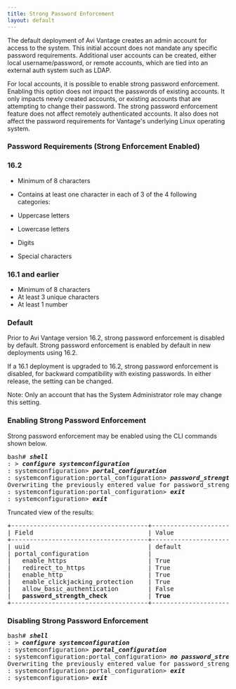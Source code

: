 ```yaml
---
title: Strong Password Enforcement
layout: default
---
```

The default deployment of Avi Vantage creates an admin account for access to the system. This initial account does not mandate any specific password requirements. Additional user accounts can be created, either local username/password, or remote accounts, which are tied into an external auth system such as LDAP.

For local accounts, it is possible to enable strong password enforcement. Enabling this option does not impact the passwords of existing accounts. It only impacts newly created accounts, or existing accounts that are attempting to change their password. The strong password enforcement feature does not affect remotely authenticated accounts. It also does not affect the password requirements for Vantage's underlying Linux operating system.

### Password Requirements (Strong Enforcement Enabled)

### 16.2

* Minimum of 8 characters
* Contains at least one character in each of 3 of the 4 following categories:

* Uppercase letters
* Lowercase letters
* Digits
* Special characters

### 16.1 and earlier

* Minimum of 8 characters
* At least 3 unique characters
* At least 1 number

### Default

Prior to Avi Vantage version 16.2, strong password enforcement is disabled by default. Strong password enforcement is enabled by default in new deployments using 16.2.

If a 16.1 deployment is upgraded to 16.2, strong password enforcement is disabled, for backward compatibility with existing passwords. In either release, the setting can be changed.

Note: Only an account that has the System Administrator role may change this setting.

### Enabling Strong Password Enforcement

Strong password enforcement may be enabled using the CLI commands shown below.
<pre crayon="false">bash# <b><i>shell</i></b>
: &gt; <b><i>configure systemconfiguration</i></b>
: systemconfiguration&gt; <b><i>portal_configuration</i></b>
: systemconfiguration:portal_configuration&gt; <b><i>password_strength_check</i></b>
Overwriting the previously entered value for password_strength_check
: systemconfiguration:portal_configuration&gt; <b><i>exit</i></b>
: systemconfiguration&gt; <b><i>exit</i></b>
</pre>

Truncated view of the results:

<pre crayon="false">+-------------------------------------+----------------------------------+
| Field                               | Value                            |
+-------------------------------------+----------------------------------+
| uuid                                | default                          |
| portal_configuration                |                                  |
|   enable_https                      | True                             |
|   redirect_to_https                 | True                             |
|   enable_http                       | True                             |
|   enable_clickjacking_protection    | True                             |
|   allow_basic_authentication        | False                            |
|   <b>password_strength_check</b>           | <b>True</b>                             |
+-------------------------------------+----------------------------------+
</pre>

### Disabling Strong Password Enforcement

<pre crayon="false">bash# <b><i>shell</i></b>
: &gt; <b><i>configure systemconfiguration</i></b>
: systemconfiguration&gt; <b><i>portal_configuration</i></b>
: systemconfiguration:portal_configuration&gt; <b><i>no password_strength_check</i></b>
Overwriting the previously entered value for password_strength_check
: systemconfiguration:portal_configuration&gt; <b><i>exit</i></b>
: systemconfiguration&gt; <b><i>exit</i></b>
</pre>